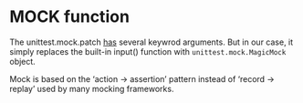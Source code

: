 # MOCK function

The unittest.mock.patch [has][1] several keywrod arguments. But in our case, it simply replaces the built-in input() function with `unittest.mock.MagicMock` object.

Mock is based on the ‘action -> assertion’ pattern instead of ‘record -> replay’ used by many mocking frameworks.

[ 1 ]: https://docs.python.org/3/library/unittest.mock.html#patch
